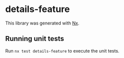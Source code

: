 # details-feature

This library was generated with [Nx](https://nx.dev).

## Running unit tests

Run `nx test details-feature` to execute the unit tests.
